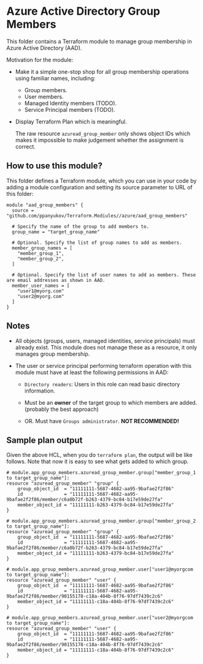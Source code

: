 # Azure Active Directory Group Members

This folder contains a Terraform module to manage group membership in Azure Active Directory (AAD).

Motivation for the module:

* Make it a simple one-stop shop for all group membership operations using familiar names, including:
    * Group members.
    * User members.
    * Managed Identity members (TODO).
    * Service Principal members (TODO).

* Display Terraform Plan which is meaningful.

    The raw resource `azuread_group_member` only shows object IDs
    which makes it impossible to make judgement whether the assignment
    is correct.


## How to use this module?

This folder defines a Terraform module, which you can use in your code by adding a module configuration and setting its source parameter to URL of this folder: 



```hcl
module "aad_group_members" {
  source = "github.com/ppanyukov/Terraform.Modiules//azure/aad_group_members"

  # Specify the name of the group to add members to.
  group_name = "target_group_name"

  # Optional. Specify the list of group names to add as members.
  member_group_names = [
    "member_group_1",
    "member_group_2",
  ]

  # Optional. Specify the list of user names to add as members. These are email addresses as shown in AAD.
  member_user_names = [
    "user1@myorg.com"
    "user2@myorg.com"
  ]
}
```

## Notes

* All objects (groups, users, managed identities, service principals) must already exist. This module does not manage these as a resource, it only manages group membership.

* The user or service principal performing terraform operation with this module must have at least the following permissions in AAD:

    * `Directory readers`: Users in this role can read basic directory information.

    * Must be an **owner** of the target group to which members are added. (probably the best approach)

    * OR. Must have `Groups administrator`. **NOT RECOMMENDED!**

## Sample plan output

Given the above HCL, when you do `terraform plan`, the output will be like follows. Note that now it is easy to see what gets added to which group.

```hcl
# module.app_group_members.azuread_group_member.group["member_group_1 to target_group_name"]:
resource "azuread_group_member" "group" {
    group_object_id  = "11111111-5687-4682-aa95-9bafae2f2f86"
    id               = "11111111-5687-4682-aa95-9bafae2f2f86/member/c6a0b72f-b263-4379-bc84-b17e59de27fa"
    member_object_id = "11111111-b263-4379-bc84-b17e59de27fa"
}

# module.app_group_members.azuread_group_member.group["member_group_2 to target_group_name"]:
resource "azuread_group_member" "group" {
    group_object_id  = "11111111-5687-4682-aa95-9bafae2f2f86"
    id               = "11111111-5687-4682-aa95-9bafae2f2f86/member/c6a0b72f-b263-4379-bc84-b17e59de27fa"
    member_object_id = "11111111-b263-4379-bc84-b17e59de27fa"
}

# module.app_group_members.azuread_group_member.user["user1@myorgcom to target_group_name"]:
resource "azuread_group_member" "user" {
    group_object_id  = "11111111-5687-4682-aa95-9bafae2f2f86"
    id               = "11111111-5687-4682-aa95-9bafae2f2f86/member/90155178-c18a-404b-8f76-97df7439c2c6"
    member_object_id = "11111111-c18a-404b-8f76-97df7439c2c6"
}

# module.app_group_members.azuread_group_member.user["user2@myorgcom to target_group_name"]:
resource "azuread_group_member" "user" {
    group_object_id  = "11111111-5687-4682-aa95-9bafae2f2f86"
    id               = "11111111-5687-4682-aa95-9bafae2f2f86/member/90155178-c18a-404b-8f76-97df7439c2c6"
    member_object_id = "11111111-c18a-404b-8f76-97df7439c2c6"
}
```



